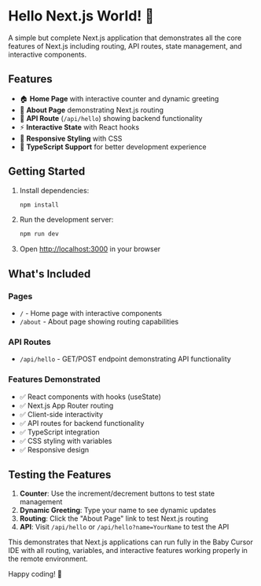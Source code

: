 # Hello Next.js World! 🚀

A simple but complete Next.js application that demonstrates all the core features of Next.js including routing, API routes, state management, and interactive components.

## Features

- 🏠 **Home Page** with interactive counter and dynamic greeting
- 📖 **About Page** demonstrating Next.js routing
- 🔗 **API Route** (`/api/hello`) showing backend functionality
- ⚡ **Interactive State** with React hooks
- 🎨 **Responsive Styling** with CSS
- 📱 **TypeScript Support** for better development experience

## Getting Started

1. Install dependencies:
   ```bash
   npm install
   ```

2. Run the development server:
   ```bash
   npm run dev
   ```

3. Open [http://localhost:3000](http://localhost:3000) in your browser

## What's Included

### Pages
- `/` - Home page with interactive components
- `/about` - About page showing routing capabilities

### API Routes
- `/api/hello` - GET/POST endpoint demonstrating API functionality

### Features Demonstrated
- ✅ React components with hooks (useState)
- ✅ Next.js App Router routing
- ✅ Client-side interactivity
- ✅ API routes for backend functionality
- ✅ TypeScript integration
- ✅ CSS styling with variables
- ✅ Responsive design

## Testing the Features

1. **Counter**: Use the increment/decrement buttons to test state management
2. **Dynamic Greeting**: Type your name to see dynamic updates  
3. **Routing**: Click the "About Page" link to test Next.js routing
4. **API**: Visit `/api/hello` or `/api/hello?name=YourName` to test the API

This demonstrates that Next.js applications can run fully in the Baby Cursor IDE with all routing, variables, and interactive features working properly in the remote environment.

Happy coding! 🎉